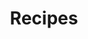 ---
title: Recipes
layout: collection
permalink: /recipes/
collection: recipes
entries_layout: grid
classes: wide
author_profile: false
---